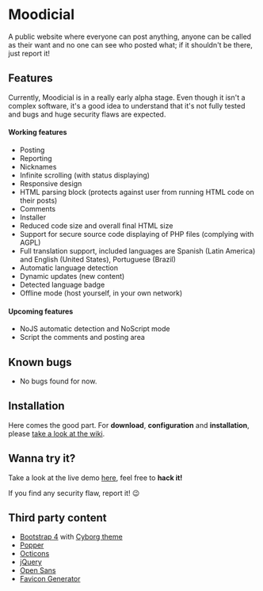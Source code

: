 # Moodicial

A public website where everyone can post anything, anyone can be called as their want and no one can see who posted what; if it shouldn't be there, just report it!

## Features

Currently, Moodicial is in a really early alpha stage. Even though it isn't a complex software, it's a good idea to understand that it's not fully tested and bugs and huge security flaws are expected.

#### Working features

- Posting
- Reporting
- Nicknames
- Infinite scrolling (with status displaying)
- Responsive design
- HTML parsing block (protects against user from running HTML code on their posts)
- Comments
- Installer
- Reduced code size and overall final HTML size
- Support for secure source code displaying of PHP files (complying with AGPL)
- Full translation support, included languages are Spanish (Latin America) and English (United States), Portuguese (Brazil)
- Automatic language detection
- Dynamic updates (new content)
- Detected language badge
- Offline mode (host yourself, in your own network)

#### Upcoming features

- NoJS automatic detection and NoScript mode
- Script the comments and posting area

## Known bugs

- No bugs found for now.

## Installation

Here comes the good part. For **download**, **configuration** and **installation**, please [take a look at the wiki](https://github.com/FacuM/moodicial/wiki).

## Wanna try it?

Take a look at the live demo [here]( http://moodicial.ezyro.com/), feel free to **hack it!**

If you find any security flaw, report it! :wink:

## Third party content

- [Bootstrap 4](https://github.com/twbs/bootstrap) with [Cyborg theme](https://bootswatch.com/cyborg/)
- [Popper](https://github.com/FezVrasta/popper.js)
- [Octicons](https://octicons.github.com/)
- [jQuery](https://github.com/jquery/jquery)
- [Open Sans](https://fonts.google.com/specimen/Open+Sans)
- [Favicon Generator](https://realfavicongenerator.net/)
